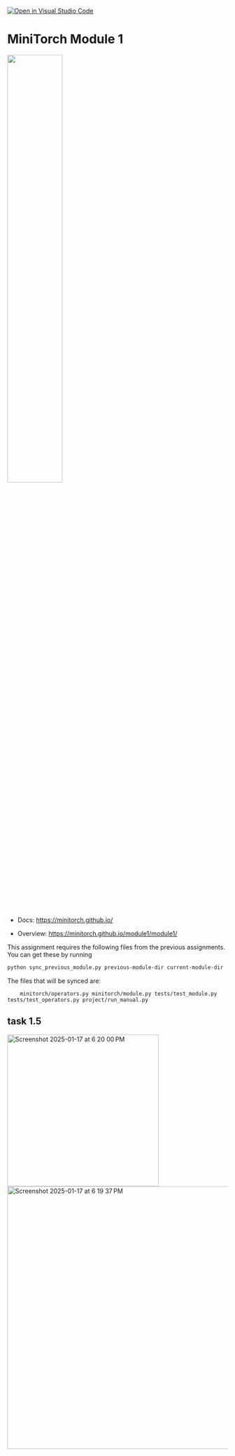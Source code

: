 [![Open in Visual Studio Code](https://classroom.github.com/assets/open-in-vscode-2e0aaae1b6195c2367325f4f02e2d04e9abb55f0b24a779b69b11b9e10269abc.svg)](https://classroom.github.com/online_ide?assignment_repo_id=17627692&assignment_repo_type=AssignmentRepo)
# MiniTorch Module 1

<img src="https://minitorch.github.io/minitorch.svg" width="50%">

* Docs: https://minitorch.github.io/

* Overview: https://minitorch.github.io/module1/module1/

This assignment requires the following files from the previous assignments. You can get these by running

```bash
python sync_previous_module.py previous-module-dir current-module-dir
```

The files that will be synced are:

        minitorch/operators.py minitorch/module.py tests/test_module.py tests/test_operators.py project/run_manual.py



## task 1.5

<img width="346" alt="Screenshot 2025-01-17 at 6 20 00 PM" src="https://github.com/user-attachments/assets/5077cac2-0c71-45e3-9eca-de7746fcae5b" />
<img width="599" alt="Screenshot 2025-01-17 at 6 19 37 PM" src="https://github.com/user-attachments/assets/a338a8ec-d734-4e64-b2ae-94316526abd2" />


